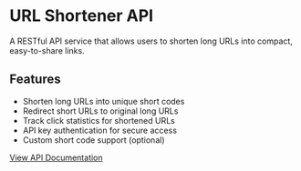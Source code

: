# URL Shortener API

A RESTful API service that allows users to shorten long URLs into compact, easy-to-share links.

## Features

- Shorten long URLs into unique short codes
- Redirect short URLs to original long URLs
- Track click statistics for shortened URLs
- API key authentication for secure access
- Custom short code support (optional)

[View API Documentation](https://documenter.getpostman.com/view/37150268/2sAY55bdbV)
